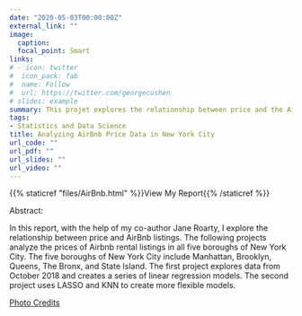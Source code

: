 ```yaml
---
date: "2020-05-03T00:00:00Z"
external_link: ""
image:
  caption:  
  focal_point: Smart
links:
# - icon: twitter
#  icon_pack: fab
#  name: Follow
#  url: https://twitter.com/georgecushen
# slides: example
summary: This projet explores the relationship between price and the AirBnb listings in New York City. 
tags:
- Statistics and Data Science 
title: Analyzing AirBnb Price Data in New York City
url_code: ""
url_pdf: ""
url_slides: ""
url_video: ""
---
```


{{% staticref "files/AirBnb.html" %}}View My Report{{% /staticref %}}

Abstract: 

In this report, with the help of my co-author Jane Roarty, I explore the relationship between price and AirBnb listings. The following projects analyze the prices of Airbnb rental listings in all five boroughs of New York City. The five boroughs of New York City include Manhattan, Brooklyn, Queens, The Bronx, and State Island. The first project explores data from October 2018 and creates a series of linear regression models. The second project uses LASSO and KNN to create more flexible models. 

[Photo Credits](https://images.app.goo.gl/kSMLgrKsXv8LfJcb6)
